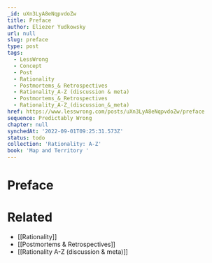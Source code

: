```yaml
---
_id: uXn3LyA8eNqpvdoZw
title: Preface
author: Eliezer Yudkowsky
url: null
slug: preface
type: post
tags:
  - LessWrong
  - Concept
  - Post
  - Rationality
  - Postmortems_& Retrospectives
  - Rationality_A-Z (discussion & meta)
  - Postmortems_&_Retrospectives
  - Rationality_A-Z_(discussion_&_meta)
href: https://www.lesswrong.com/posts/uXn3LyA8eNqpvdoZw/preface
sequence: Predictably Wrong
chapter: null
synchedAt: '2022-09-01T09:25:31.573Z'
status: todo
collection: 'Rationality: A-Z'
book: 'Map and Territory '
---
```


# Preface


# Related

- [[Rationality]]
- [[Postmortems & Retrospectives]]
- [[Rationality A-Z (discussion & meta)]]